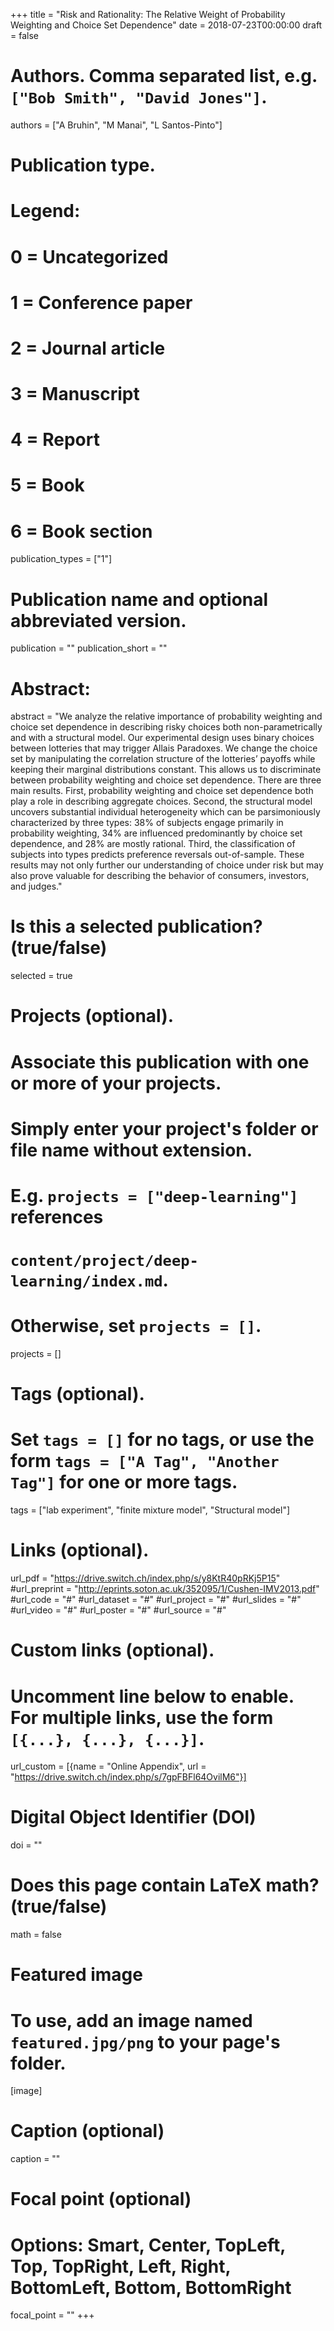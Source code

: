 +++
title = "Risk and Rationality: The Relative Weight of Probability Weighting and Choice Set Dependence"
date = 2018-07-23T00:00:00
draft = false

# Authors. Comma separated list, e.g. `["Bob Smith", "David Jones"]`.
authors = ["A Bruhin", "M Manai", "L Santos-Pinto"]

# Publication type.
# Legend:
# 0 = Uncategorized
# 1 = Conference paper
# 2 = Journal article
# 3 = Manuscript
# 4 = Report
# 5 = Book
# 6 = Book section
publication_types = ["1"]

# Publication name and optional abbreviated version.
publication = ""
publication_short = ""

# Abstract:
abstract = "We analyze the relative importance of probability weighting and choice set dependence in describing risky choices both non-parametrically and with a structural model. Our experimental design uses binary choices between lotteries that may trigger Allais Paradoxes. We change the choice set by manipulating the correlation structure of the lotteries’ payoffs while keeping their marginal distributions constant. This allows us to discriminate between probability weighting and choice set dependence. There are three main results. First, probability weighting and choice set dependence both play a role in describing aggregate choices. Second, the structural model uncovers substantial individual heterogeneity which can be parsimoniously characterized by three types: 38% of subjects engage primarily in probability weighting, 34% are influenced predominantly by choice set dependence, and 28% are mostly rational. Third, the classification of subjects into types predicts preference reversals out-of-sample. These results may not only further our understanding of choice under risk but may also prove valuable for describing the behavior of consumers, investors, and judges."

# Is this a selected publication? (true/false)
selected = true

# Projects (optional).
#   Associate this publication with one or more of your projects.
#   Simply enter your project's folder or file name without extension.
#   E.g. `projects = ["deep-learning"]` references 
#   `content/project/deep-learning/index.md`.
#   Otherwise, set `projects = []`.
projects = []

# Tags (optional).
#   Set `tags = []` for no tags, or use the form `tags = ["A Tag", "Another Tag"]` for one or more tags.
tags = ["lab experiment", "finite mixture model", "Structural model"]

# Links (optional).
url_pdf = "https://drive.switch.ch/index.php/s/y8KtR40pRKj5P15"
#url_preprint = "http://eprints.soton.ac.uk/352095/1/Cushen-IMV2013.pdf"
#url_code = "#"
#url_dataset = "#"
#url_project = "#"
#url_slides = "#"
#url_video = "#"
#url_poster = "#"
#url_source = "#"

# Custom links (optional).
#   Uncomment line below to enable. For multiple links, use the form `[{...}, {...}, {...}]`.
url_custom = [{name = "Online Appendix", url = "https://drive.switch.ch/index.php/s/7gpFBFl64OvilM6"}]

# Digital Object Identifier (DOI)
doi = ""

# Does this page contain LaTeX math? (true/false)
math = false

# Featured image
# To use, add an image named `featured.jpg/png` to your page's folder. 
[image]
  # Caption (optional)
  caption = ""

  # Focal point (optional)
  # Options: Smart, Center, TopLeft, Top, TopRight, Left, Right, BottomLeft, Bottom, BottomRight
  focal_point = ""
+++

